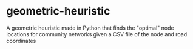 # geometric-heuristic
A geometric heuristic made in Python that finds the "optimal" node locations for community networks given a CSV file of the node and road coordinates
